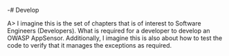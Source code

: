 -# Develop

A> I imagine this is the set of chapters that is of interest to Software Engineers (Developers). What is required for a developer to develop an OWASP AppSensor. Additionally, I imagine this is also about how to test the code to verify that it manages the exceptions as required.
